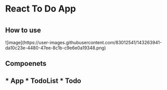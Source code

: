 <h1>React To Do App<h1>

<h2>How to use</h2>
![image](https://user-images.githubusercontent.com/83012541/143263941-da10c23e-4480-47ee-8c1b-c9e6e0a19348.png)


<h2>Compoenets<h2>
* App
* TodoList
* Todo
